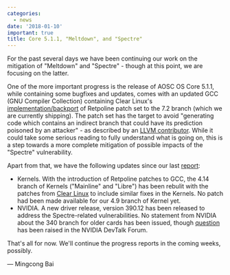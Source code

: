 ```yaml
---
categories:
  - news
date: '2018-01-10'
important: true
title: Core 5.1.1, "Meltdown", and "Spectre"
---
```



For the past several days we have been continuing our work on the mitigation of "Meltdown" and "Spectre" - though at this point, we are focusing on the latter.

One of the more important progress is the release of AOSC OS Core 5.1.1, while containing some bugfixes and updates, comes with an updated GCC (GNU Compiler Collection) containing Clear Linux's [implementation/backport](https://github.com/clearlinux-pkgs/gcc/blob/master/retpoline.patch) of Retpoline  patch set to the 7.2 branch (which we are currently shipping). The patch set has the target to avoid "generating code which contains an indirect
branch that could have its prediction poisoned by an attacker" - as described by an [LLVM contributor](https://reviews.llvm.org/D41723). While it could take some serious reading to fully understand what is going on, this is a step towards a more complete mitigation of possible impacts of the "Spectre" vulnerability.

Apart from that, we have the following updates since our last [report](https://aosc.io/news/4444-daily-progress-report-aosc-os-meltdown-and-spectre):

- Kernels. With the introduction of Retpoline patches to GCC, the 4.14 branch of Kernels ("Mainline" and "Libre") has been rebulit with the patches from [Clear Linux](https://github.com/clearlinux-pkgs/linux) to include similar fixes in the Kernels. No patch had been made available for our 4.9 branch of Kernel yet.
- NVIDIA. A new driver release, version 390.12 has been released to address the Spectre-related vulnerabilities. No statement from NVIDIA about the 340 branch for older cards has been issued, though [question](https://devtalk.nvidia.com/default/topic/1028537/spectre-fix-backport-for-340/) has been raised in the NVIDIA DevTalk Forum.

That's all for now. We'll continue the progress reports in the coming weeks, possibly.

— Mingcong Bai